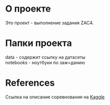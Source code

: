 # О проекте  
Это проект - выполнение задания ZAC4.

# Папки проекта  
data - содержит ссылку на датасеты  
notebooks - ноутбуки по заж=данию  

# References  
Ссылка на описание соревнования на [Kaggle](https://www.kaggle.com/c/dogs-vs-cats/overview)
